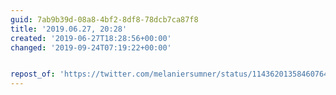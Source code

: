 ```yaml
---
guid: 7ab9b39d-08a8-4bf2-8df8-78dcb7ca87f8
title: '2019.06.27, 20:28'
created: '2019-06-27T18:28:56+00:00'
changed: '2019-09-24T07:19:22+00:00'


repost_of: 'https://twitter.com/melaniersumner/status/1143620135846076418?s=19'
---
```



